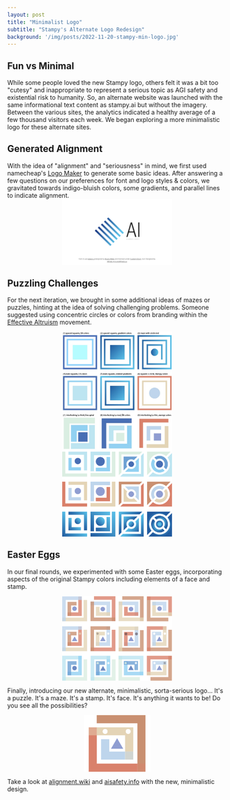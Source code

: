 ```yaml
---
layout: post
title: "Minimalist Logo"
subtitle: "Stampy's Alternate Logo Redesign"
background: '/img/posts/2022-11-20-stampy-min-logo.jpg'
---
```


## Fun vs Minimal
While some people loved the new Stampy logo, others felt it was a bit too "cutesy" and inappropriate to represent a serious topic as AGI safety and existential risk to humanity. So, an alternate website was launched with the same informational text content as stampy.ai but without the imagery. Between the various sites, the analytics indicated a healthy average of a few thousand visitors each week. We began exploring a more minimalistic logo for these alternate sites.

## Generated Alignment
With the idea of "alignment" and "seriousness" in mind, we first used namecheap's [Logo Maker](https://www.namecheap.com/logo-maker/app/) to generate some basic ideas. After answering a few questions on our preferences for font and logo styles & colors, we gravitated towards indigo-bluish colors, some gradients, and parallel lines to indicate alignment.
<img src="/img/posts/2022-11-20-stampy-min-ideas1.png" width="50%" style="display: block; margin: 0 auto;" />

## Puzzling Challenges
For the next iteration, we brought in some additional ideas of mazes or puzzles, hinting at the idea of solving challenging problems. Someone suggested using concentric circles or colors from branding within the [Effective Altruism](https://www.centreforeffectivealtruism.org/) movement.

<img src="/img/posts/2022-11-20-stampy-min-ideas2.jpg" width="50%" style="display: block; margin: 0 auto;" />

<img src="/img/posts/2022-11-20-stampy-min-ideas3.png" width="50%" style="display: block; margin: 0 auto;"  />

## Easter Eggs
In our final rounds, we experimented with some Easter eggs, incorporating aspects of the original Stampy colors including elements of a face and stamp.

<img src="/img/posts/2022-11-20-stampy-min-ideas4.png" width="50%" style="display: block; margin: 0 auto;"  />

Finally, introducing our new alternate, minimalistic, sorta-serious logo... It's a puzzle. It's a maze. It's a stamp. It's face. It's anything it wants to be! Do you see all the possibilities?

<img src="/img/posts/2022-11-20-stampy-min-logo.svg" width="30%" style="display: block; margin: 0 auto;" />

Take a look at [alignment.wiki](http://alignment.wiki) and [aisafety.info](https://aisafety.info/) with the new, minimalistic design.
